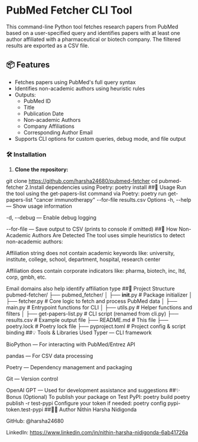 # PubMed Fetcher CLI Tool

This command-line Python tool fetches research papers from PubMed based on a user-specified query and identifies papers with at least one author affiliated with a pharmaceutical or biotech company. The filtered results are exported as a CSV file.

## 📦 Features

- Fetches papers using PubMed's full query syntax
- Identifies non-academic authors using heuristic rules
- Outputs:
  - PubMed ID
  - Title
  - Publication Date
  - Non-academic Authors
  - Company Affiliations
  - Corresponding Author Email
- Supports CLI options for custom queries, debug mode, and file output

### 🛠 Installation

1. **Clone the repository:**

git clone https://github.com/harsha24680/pubmed-fetcher
cd pubmed-fetcher
2.Install dependencies using Poetry:
poetry install
##🚀 Usage
Run the tool using the get-papers-list command via Poetry:
poetry run get-papers-list "cancer immunotherapy" --for-file results.csv
Options
-h, --help — Show usage information

-d, --debug — Enable debug logging

--for-file <filename> — Save output to CSV (prints to console if omitted)
##🧠 How Non-Academic Authors Are Detected
The tool uses simple heuristics to detect non-academic authors:

Affiliation string does not contain academic keywords like:
university, institute, college, school, department, hospital, research center

Affiliation does contain corporate indicators like:
pharma, biotech, inc, ltd, corp, gmbh, etc.

Email domains also help identify affiliation type
##🧱 Project Structure
pubmed-fetcher/
├── pubmed_fetcher/
│   ├── __init__.py              # Package initializer
│   ├── fetcher.py               # Core logic to fetch and process PubMed data
│   ├── main.py                  # Entrypoint functions for CLI
│   ├── utils.py                 # Helper functions and filters
│
├── get-papers-list.py          # CLI script (renamed from cli.py)
├── results.csv                 # Example output file
├── README.md                   # This file
├── poetry.lock                 # Poetry lock file
├── pyproject.toml              # Project config & script binding
##💡 Tools & Libraries Used
Typer — CLI framework

BioPython — For interacting with PubMed/Entrez API

pandas — For CSV data processing

Poetry — Dependency management and packaging

Git — Version control

OpenAI GPT — Used for development assistance and suggestions
##✨ Bonus (Optional)
To publish your package on Test PyPI:
 poetry build
 poetry publish -r test-pypi
Configure your token if needed:
 poetry config pypi-token.test-pypi <your-token>
##👨‍💻 Author
Nithin Harsha Nidigonda

GitHub: @harsha24680

LinkedIn: https://www.linkedin.com/in/nithin-harsha-nidigonda-6ab41726a

